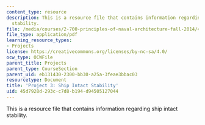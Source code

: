 ```yaml
---
content_type: resource
description: This is a resource file that contains information regarding ship intact
  stability.
file: /media/courses/2-700-principles-of-naval-architecture-fall-2014/45d7928d293cc7d8b194d94505127044_MIT2_700F14_project_3.pdf
file_type: application/pdf
learning_resource_types:
- Projects
license: https://creativecommons.org/licenses/by-nc-sa/4.0/
ocw_type: OCWFile
parent_title: Projects
parent_type: CourseSection
parent_uid: eb131430-2300-bb30-a25a-3feae3bbac03
resourcetype: Document
title: 'Project 3: Ship Intact Stability'
uid: 45d7928d-293c-c7d8-b194-d94505127044
---
```

This is a resource file that contains information regarding ship intact stability.